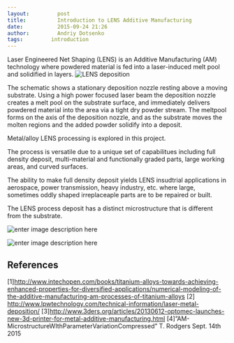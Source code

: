 ```yaml
---
layout:     	post
title:      	Introduction to LENS Additive Manufacturing
date:       	2015-09-24 21:26
author:     	Andriy Dotsenko
tags:         introduction
---
```

Laser Engineered Net Shaping (LENS) is an Additive Manufacturing (AM) technology where powdered material is fed into a laser-induced melt pool and solidified in layers.
![LENS deposition](/MIC-LENS/img/5CLENS_intro_post.jpeg "LENS deposition schematic")

The schematic shows a stationary deposition nozzle resting above a moving substrate. Using a high power focused laser beam the deposition nozzle creates a melt pool on the substrate surface, and immediately delivers powdered material into the area via a tight dry powder stream. The meltpool forms on the axis of the deposition nozzle, and as the substrate moves the molten regions and the added powder solidify into a deposit.

Metal/alloy LENS processing is explored in this project.

The process is versatile due to a unique set of capabilitues including 
full density deposit, multi-material and functionally graded parts, large working areas, and curved surfaces.

The ability to make full density deposit yields LENS insudtrial applications in aerospace, power transmission, heavy industry, etc. where large, sometimes oddly shaped irreplaceaple parts are to be repaired or built. 

The LENS process deposit has a distinct microstructure that is different from the substrate.

![enter image description here](img%5CLENS_intro_post%5CEBSD_1.png)

![enter image description here](img%5CLENS_intro_post%5CEBSD_2.png)


## References ##
[1]http://www.intechopen.com/books/titanium-alloys-towards-achieving-enhanced-properties-for-diversified-applications/numerical-modeling-of-the-additive-manufacturing-am-processes-of-titanium-alloys
[2] http://www.lpwtechnology.com/technical-information/laser-metal-deposition/
[3]http://www.3ders.org/articles/20130612-optomec-launches-new-3d-printer-for-metal-additive-manufacturing.html
[4]”AM-MicrostructureWIthParameterVariationCompressed” T. Rodgers Sept. 14th 2015
